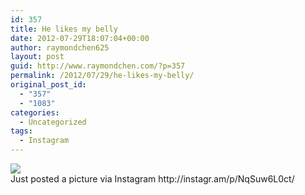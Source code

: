 ```yaml
---
id: 357
title: He likes my belly
date: 2012-07-29T18:07:04+00:00
author: raymondchen625
layout: post
guid: http://www.raymondchen.com/?p=357
permalink: /2012/07/29/he-likes-my-belly/
original_post_id:
  - "357"
  - "1083"
categories:
  - Uncategorized
tags:
  - Instagram
---
```

<img src='http://distilleryimage1.s3.amazonaws.com/2058759ad96511e1a7ed22000a1e88b3_7.jpg' style='max-width:600px;' />

<div>
  Just posted a picture via Instagram http://instagr.am/p/NqSuw6L0ct/
</div>